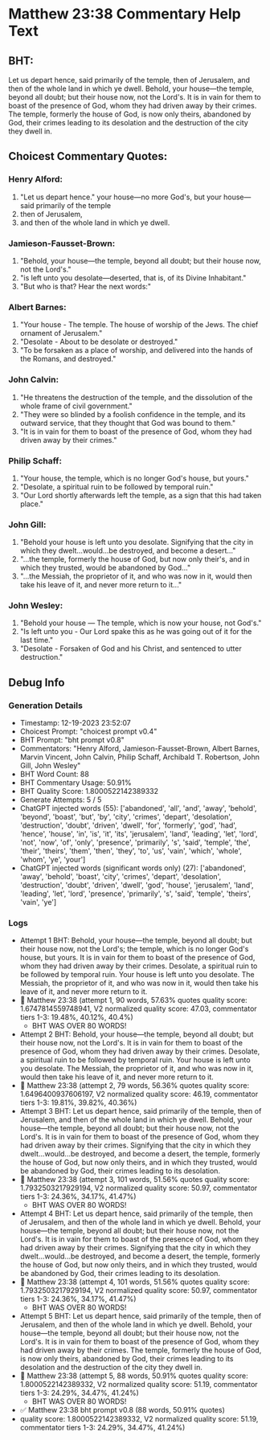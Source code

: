 # Matthew 23:38 Commentary Help Text

## BHT:
Let us depart hence, said primarily of the temple, then of Jerusalem, and then of the whole land in which ye dwell. Behold, your house—the temple, beyond all doubt; but their house now, not the Lord's. It is in vain for them to boast of the presence of God, whom they had driven away by their crimes. The temple, formerly the house of God, is now only theirs, abandoned by God, their crimes leading to its desolation and the destruction of the city they dwell in.

## Choicest Commentary Quotes:
### Henry Alford:
1. "Let us depart hence." your house—no more God's, but your house—said primarily of the temple
2. then of Jerusalem,
3. and then of the whole land in which ye dwell.

### Jamieson-Fausset-Brown:
1. "Behold, your house—the
temple, beyond all doubt; but their house now, not the
Lord's." 
2. "is left unto you
desolate—deserted, that is, of its Divine Inhabitant."
3. "But who
is that? Hear the next words:"

### Albert Barnes:
1. "Your house - The temple. The house of worship of the Jews. The chief ornament of Jerusalem."
2. "Desolate - About to be desolate or destroyed."
3. "To be forsaken as a place of worship, and delivered into the hands of the Romans, and destroyed."

### John Calvin:
1. "He threatens the destruction of the temple, and the dissolution of the whole frame of civil government."
2. "They were so blinded by a foolish confidence in the temple, and its outward service, that they thought that God was bound to them."
3. "It is in vain for them to boast of the presence of God, whom they had driven away by their crimes."

### Philip Schaff:
1. "Your house, the temple, which is no longer God's house, but yours."
2. "Desolate, a spiritual ruin to be followed by temporal ruin."
3. "Our Lord shortly afterwards left the temple, as a sign that this had taken place."

### John Gill:
1. "Behold your house is left unto you desolate. Signifying that the city in which they dwelt...would...be destroyed, and become a desert..." 
2. "...the temple, formerly the house of God, but now only their's, and in which they trusted, would be abandoned by God..."
3. "...the Messiah, the proprietor of it, and who was now in it, would then take his leave of it, and never more return to it..."

### John Wesley:
1. "Behold your house — The temple, which is now your house, not God's."
2. "Is left unto you - Our Lord spake this as he was going out of it for the last time."
3. "Desolate - Forsaken of God and his Christ, and sentenced to utter destruction."


## Debug Info
### Generation Details
- Timestamp: 12-19-2023 23:52:07
- Choicest Prompt: "choicest prompt v0.4"
- BHT Prompt: "bht prompt v0.8"
- Commentators: "Henry Alford, Jamieson-Fausset-Brown, Albert Barnes, Marvin Vincent, John Calvin, Philip Schaff, Archibald T. Robertson, John Gill, John Wesley"
- BHT Word Count: 88
- BHT Commentary Usage: 50.91%
- BHT Quality Score: 1.8000522142389332
- Generate Attempts: 5 / 5
- ChatGPT injected words (55):
	['abandoned', 'all', 'and', 'away', 'behold', 'beyond', 'boast', 'but', 'by', 'city', 'crimes', 'depart', 'desolation', 'destruction', 'doubt', 'driven', 'dwell', 'for', 'formerly', 'god', 'had', 'hence', 'house', 'in', 'is', 'it', 'its', 'jerusalem', 'land', 'leading', 'let', 'lord', 'not', 'now', 'of', 'only', 'presence', 'primarily', 's', 'said', 'temple', 'the', 'their', 'theirs', 'them', 'then', 'they', 'to', 'us', 'vain', 'which', 'whole', 'whom', 'ye', 'your']
- ChatGPT injected words (significant words only) (27):
	['abandoned', 'away', 'behold', 'boast', 'city', 'crimes', 'depart', 'desolation', 'destruction', 'doubt', 'driven', 'dwell', 'god', 'house', 'jerusalem', 'land', 'leading', 'let', 'lord', 'presence', 'primarily', 's', 'said', 'temple', 'theirs', 'vain', 'ye']

### Logs
- Attempt 1 BHT: Behold, your house—the temple, beyond all doubt; but their house now, not the Lord's; the temple, which is no longer God's house, but yours. It is in vain for them to boast of the presence of God, whom they had driven away by their crimes. Desolate, a spiritual ruin to be followed by temporal ruin. Your house is left unto you desolate. The Messiah, the proprietor of it, and who was now in it, would then take his leave of it, and never more return to it.
- 🔄 Matthew 23:38 (attempt 1, 90 words, 57.63% quotes quality score: 1.6747814559748941, V2 normalized quality score: 47.03, commentator tiers 1-3: 19.48%, 40.12%, 40.4%) 
	- BHT WAS OVER 80 WORDS!
- Attempt 2 BHT: Behold, your house—the temple, beyond all doubt; but their house now, not the Lord's. It is in vain for them to boast of the presence of God, whom they had driven away by their crimes. Desolate, a spiritual ruin to be followed by temporal ruin. Your house is left unto you desolate. The Messiah, the proprietor of it, and who was now in it, would then take his leave of it, and never more return to it.
- 🔄 Matthew 23:38 (attempt 2, 79 words, 56.36% quotes quality score: 1.6496400937606197, V2 normalized quality score: 46.19, commentator tiers 1-3: 19.81%, 39.82%, 40.36%)
- Attempt 3 BHT: Let us depart hence, said primarily of the temple, then of Jerusalem, and then of the whole land in which ye dwell. Behold, your house—the temple, beyond all doubt; but their house now, not the Lord's. It is in vain for them to boast of the presence of God, whom they had driven away by their crimes. Signifying that the city in which they dwelt...would...be destroyed, and become a desert, the temple, formerly the house of God, but now only theirs, and in which they trusted, would be abandoned by God, their crimes leading to its desolation.
- 🔄 Matthew 23:38 (attempt 3, 101 words, 51.56% quotes quality score: 1.7932503217929194, V2 normalized quality score: 50.97, commentator tiers 1-3: 24.36%, 34.17%, 41.47%) 
	- BHT WAS OVER 80 WORDS!
- Attempt 4 BHT: Let us depart hence, said primarily of the temple, then of Jerusalem, and then of the whole land in which ye dwell. Behold, your house—the temple, beyond all doubt; but their house now, not the Lord's. It is in vain for them to boast of the presence of God, whom they had driven away by their crimes. Signifying that the city in which they dwelt...would...be destroyed, and become a desert, the temple, formerly the house of God, but now only theirs, and in which they trusted, would be abandoned by God, their crimes leading to its desolation.
- 🔄 Matthew 23:38 (attempt 4, 101 words, 51.56% quotes quality score: 1.7932503217929194, V2 normalized quality score: 50.97, commentator tiers 1-3: 24.36%, 34.17%, 41.47%) 
	- BHT WAS OVER 80 WORDS!
- Attempt 5 BHT: Let us depart hence, said primarily of the temple, then of Jerusalem, and then of the whole land in which ye dwell. Behold, your house—the temple, beyond all doubt; but their house now, not the Lord's. It is in vain for them to boast of the presence of God, whom they had driven away by their crimes. The temple, formerly the house of God, is now only theirs, abandoned by God, their crimes leading to its desolation and the destruction of the city they dwell in.
- 🔄 Matthew 23:38 (attempt 5, 88 words, 50.91% quotes quality score: 1.8000522142389332, V2 normalized quality score: 51.19, commentator tiers 1-3: 24.29%, 34.47%, 41.24%) 
	- BHT WAS OVER 80 WORDS!
- ✅ Matthew 23:38 bht prompt v0.8 (88 words, 50.91% quotes)
- quality score: 1.8000522142389332, V2 normalized quality score: 51.19, commentator tiers 1-3: 24.29%, 34.47%, 41.24%)